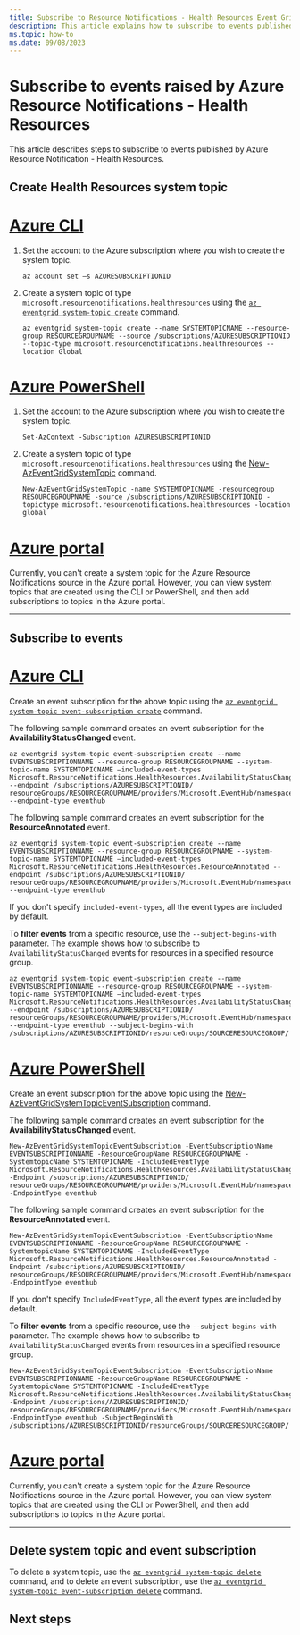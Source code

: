 ```yaml
---
title: Subscribe to Resource Notifications - Health Resources Event Grid events
description: This article explains how to subscribe to events published by Azure Resource Notifications - Health Resources. 
ms.topic: how-to
ms.date: 09/08/2023
---
```


# Subscribe to events raised by Azure Resource Notifications - Health Resources
This article describes steps to subscribe to events published by Azure Resource Notification - Health Resources. 

## Create Health Resources system topic

# [Azure CLI](#tab/#azure-cli)

1. Set the account to the Azure subscription where you wish to create the system topic.

    ```azurecli-interactive
    az account set –s AZURESUBSCRIPTIONID
    ```
2. Create a system topic of type `microsoft.resourcenotifications.healthresources` using the [`az eventgrid system-topic create`](/cli/azure/eventgrid/system-topic#az-eventgrid-system-topic-create) command.

    ```azurecli-interactive
    az eventgrid system-topic create --name SYSTEMTOPICNAME --resource-group RESOURCEGROUPNAME --source /subscriptions/AZURESUBSCRIPTIONID --topic-type microsoft.resourcenotifications.healthresources --location Global        
    ```
# [Azure PowerShell](#tab/#azure-powershell)

1. Set the account to the Azure subscription where you wish to create the system topic. 

    ```azurepowershell-interactive
    Set-AzContext -Subscription AZURESUBSCRIPTIONID
    ```
2. Create a system topic of type `microsoft.resourcenotifications.healthresources` using the [New-AzEventGridSystemTopic](/powershell/module/az.eventgrid/new-azeventgridsystemtopic) command.

    ```azurecli-interactive
    New-AzEventGridSystemTopic -name SYSTEMTOPICNAME -resourcegroup RESOURCEGROUPNAME -source /subscriptions/AZURESUBSCRIPTIONID -topictype microsoft.resourcenotifications.healthresources -location global    
    ```

# [Azure portal](#tab/#azure-portal)
Currently, you can't create a system topic for the Azure Resource Notifications source in the Azure portal. However, you can view system topics that are created using the CLI or PowerShell, and then add subscriptions to topics in the Azure portal. 

---

## Subscribe to events

# [Azure CLI](#tab/#azure-cli)
Create an event subscription for the above topic using the [`az eventgrid system-topic event-subscription create`](/cli/azure/eventgrid/system-topic/event-subscription#az-eventgrid-system-topic-event-subscription-create) command.

The following sample command creates an event subscription for the **AvailabilityStatusChanged** event. 

```azurecli-interactive
az eventgrid system-topic event-subscription create --name EVENTSUBSCRIPTIONNAME --resource-group RESOURCEGROUPNAME --system-topic-name SYSTEMTOPICNAME –included-event-types Microsoft.ResourceNotifications.HealthResources.AvailabilityStatusChanged --endpoint /subscriptions/AZURESUBSCRIPTIONID/ resourceGroups/RESOURCEGROUPNAME/providers/Microsoft.EventHub/namespaces/MYEVENTHUBSNAMESPACE/eventhubs/MYEVENTHUB --endpoint-type eventhub        
```

The following sample command creates an event subscription for the **ResourceAnnotated** event. 

```azurecli-interactive
az eventgrid system-topic event-subscription create --name EVENTSUBSCRIPTIONNAME --resource-group RESOURCEGROUPNAME --system-topic-name SYSTEMTOPICNAME –included-event-types Microsoft.ResourceNotifications.HealthResources.ResourceAnnotated --endpoint /subscriptions/AZURESUBSCRIPTIONID/ resourceGroups/RESOURCEGROUPNAME/providers/Microsoft.EventHub/namespaces/MYEVENTHUBSNAMESPACE/eventhubs/MYEVENTHUB --endpoint-type eventhub        
```

If you don't specify `included-event-types`, all the event types are included by default. 

To **filter events** from a specific resource, use the `--subject-begins-with` parameter. The example shows how to subscribe to `AvailabilityStatusChanged` events for resources in a specified resource group. 

```azurecli-interactive
az eventgrid system-topic event-subscription create --name EVENTSUBSCRIPTIONNAME --resource-group RESOURCEGROUPNAME --system-topic-name SYSTEMTOPICNAME –included-event-types Microsoft.ResourceNotifications.HealthResources.AvailabilityStatusChanged --endpoint /subscriptions/AZURESUBSCRIPTIONID/ resourceGroups/RESOURCEGROUPNAME/providers/Microsoft.EventHub/namespaces/MYEVENTHUBSNAMESPACE/eventhubs/MYEVENTHUB --endpoint-type eventhub --subject-begins-with /subscriptions/AZURESUBSCRIPTIONID/resourceGroups/SOURCERESOURCEGROUP/  
```

# [Azure PowerShell](#tab/#azure-powershell)

Create an event subscription for the above topic using the [New-AzEventGridSystemTopicEventSubscription](/powershell/module/az.eventgrid/new-azeventgridsystemtopiceventsubscription) command. 

The following sample command creates an event subscription for the **AvailabilityStatusChanged** event. 

```azurecli-interactive
New-AzEventGridSystemTopicEventSubscription -EventSubscriptionName EVENTSUBSCRIPTIONNAME -ResourceGroupName RESOURCEGROUPNAME -SystemtopicName SYSTEMTOPICNAME -IncludedEventType Microsoft.ResourceNotifications.HealthResources.AvailabilityStatusChanged -Endpoint /subscriptions/AZURESUBSCRIPTIONID/ resourceGroups/RESOURCEGROUPNAME/providers/Microsoft.EventHub/namespaces/EVENTHUBSNAMESPACE/eventhubs/EVENTHUB -EndpointType eventhub
```

The following sample command creates an event subscription for the **ResourceAnnotated** event. 

```azurecli-interactive
New-AzEventGridSystemTopicEventSubscription -EventSubscriptionName EVENTSUBSCRIPTIONNAME -ResourceGroupName RESOURCEGROUPNAME -SystemtopicName SYSTEMTOPICNAME -IncludedEventType Microsoft.ResourceNotifications.HealthResources.ResourceAnnotated -Endpoint /subscriptions/AZURESUBSCRIPTIONID/ resourceGroups/RESOURCEGROUPNAME/providers/Microsoft.EventHub/namespaces/EVENTHUBSNAMESPACE/eventhubs/EVENTHUB -EndpointType eventhub
```

If you don't specify `IncludedEventType`, all the event types are included by default.    

To **filter events** from a specific resource, use the `--subject-begins-with` parameter. The example shows how to subscribe to `AvailabilityStatusChanged` events from resources in a specified resource group. 

```azurecli-interactive
New-AzEventGridSystemTopicEventSubscription -EventSubscriptionName EVENTSUBSCRIPTIONNAME -ResourceGroupName RESOURCEGROUPNAME -SystemtopicName SYSTEMTOPICNAME -IncludedEventType Microsoft.ResourceNotifications.HealthResources.AvailabilityStatusChanged -Endpoint /subscriptions/AZURESUBSCRIPTIONID/ resourceGroups/RESOURCEGROUPNAME/providers/Microsoft.EventHub/namespaces/EVENTHUBSNAMESPACE/eventhubs/EVENTHUB -EndpointType eventhub -SubjectBeginsWith /subscriptions/AZURESUBSCRIPTIONID/resourceGroups/SOURCERESOURCEGROUP/
```

# [Azure portal](#tab/#azure-portal)
Currently, you can't create a system topic for the Azure Resource Notifications source in the Azure portal. However, you can view system topics that are created using the CLI or PowerShell, and then add subscriptions to topics in the Azure portal. 

---

## Delete system topic and event subscription
To delete a system topic, use the [`az eventgrid system-topic delete`](/cli/azure/eventgrid/system-topic#az-eventgrid-system-topic-delete) command, and to delete an event subscription, use the [`az eventgrid system-topic event-subscription delete`](/cli/azure/eventgrid/system-topic/event-subscription#az-eventgrid-system-topic-event-subscription-delete) command.



## Next steps


